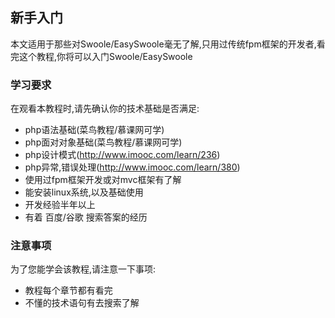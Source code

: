 ## 新手入门
本文适用于那些对Swoole/EasySwoole毫无了解,只用过传统fpm框架的开发者,看完这个教程,你将可以入门Swoole/EasySwoole  

### 学习要求
在观看本教程时,请先确认你的技术基础是否满足:  

 * php语法基础(菜鸟教程/慕课网可学)
 * php面对对象基础(菜鸟教程/慕课网可学)
 * php设计模式(http://www.imooc.com/learn/236)
 * php异常,错误处理(http://www.imooc.com/learn/380)
 * 使用过fpm框架开发或对mvc框架有了解
 * 能安装linux系统,以及基础使用
 * 开发经验半年以上
 * 有着 百度/谷歌 搜索答案的经历

 
### 注意事项
为了您能学会该教程,请注意一下事项:  
 * 教程每个章节都有看完
 * 不懂的技术语句有去搜索了解
